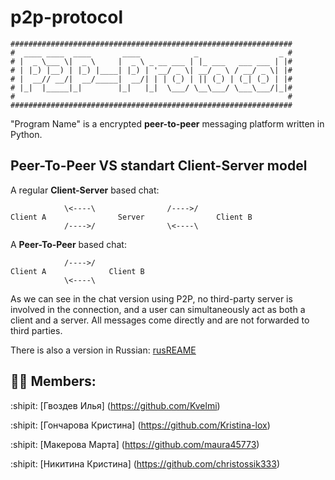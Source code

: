 # p2p-protocol

```
###############################################################
#  ____ ____  ____       ____            _                  _ #
# |  _ \___ \|  _ \     |  _ \ _ __ ___ | |_ ___   ___ ___ | |#
# | |_) |__) | |_) |____| |_) | '__/ _ \| __/ _ \ / __/ _ \| |#
# |  __// __/|  __/_____|  __/| | | (_) | || (_) | (_| (_) | |#
# |_|  |_____|_|        |_|   |_|  \___/ \__\___/ \___\___/|_|#
#                                                             #
###############################################################
```

"Program Name" is a encrypted **peer-to-peer** messaging platform written in Python.

## **Peer-To-Peer** VS standart **Client-Server** model

 A regular **Client-Server** based chat:
```
            \<----\                /---->/  
Client A                Server                Client B 
            /---->/                \<----\
```

 A **Peer-To-Peer** based chat:
```
            /---->/  
Client A              Client B 
            \<----\
```

As we can see in the chat version using P2P, no third-party server is involved in the connection, and a user can simultaneously act as both a client and a server.
All messages come directly and are not forwarded to third parties.


There is also a version in Russian:
[rusREAME](https://github.com/christossik333/p2p-protocol/blob/main/rusREADME.md)

## :technologist: Members:

:shipit: [Гвоздев Илья] (https://github.com/Kvelmi)

:shipit: [Гончарова Кристина] (https://github.com/Kristina-lox)

:shipit: [Макерова Марта] (https://github.com/maura45773)

:shipit: [Никитина Кристина] (https://github.com/christossik333)